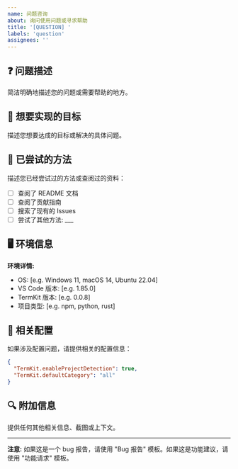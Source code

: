 ```yaml
---
name: 问题咨询
about: 询问使用问题或寻求帮助
title: '[QUESTION] '
labels: 'question'
assignees: ''
---
```


## ❓ 问题描述

简洁明确地描述您的问题或需要帮助的地方。

## 🎯 想要实现的目标

描述您想要达成的目标或解决的具体问题。

## 🔄 已尝试的方法

描述您已经尝试过的方法或查阅过的资料：

- [ ] 查阅了 README 文档
- [ ] 查阅了贡献指南
- [ ] 搜索了现有的 Issues
- [ ] 尝试了其他方法: ___

## 🖥️ 环境信息

**环境详情:**
- OS: [e.g. Windows 11, macOS 14, Ubuntu 22.04]
- VS Code 版本: [e.g. 1.85.0]
- TermKit 版本: [e.g. 0.0.8]
- 项目类型: [e.g. npm, python, rust]

## 📝 相关配置

如果涉及配置问题，请提供相关的配置信息：

```json
{
  "TermKit.enableProjectDetection": true,
  "TermKit.defaultCategory": "all"
}
```

## 🔍 附加信息

提供任何其他相关信息、截图或上下文。

---

**注意:** 如果这是一个 bug 报告，请使用 "Bug 报告" 模板。如果这是功能建议，请使用 "功能请求" 模板。
